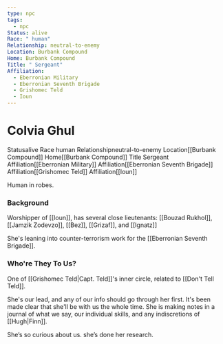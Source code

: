 ```yaml
---
type: npc
tags:
  - npc
Status: alive
Race: " human"
Relationship: neutral-to-enemy
Location: Burbank Compound
Home: Burbank Compound
Title: " Sergeant"
Affiliation:
  - Eberronian Military
  - Eberronian Seventh Brigade
  - Grishomec Teld
  - Ioun
---
```


# Colvia Ghul
<span class="dataview inline-field"><span class="inline-field-key">Status</span><span class="inline-field-value">alive</span></span>
<span class="dataview inline-field"><span class="inline-field-key">Race</span><span class="inline-field-value"> human</span></span>
<span class="dataview inline-field"><span class="inline-field-key">Relationship</span><span class="inline-field-value">neutral-to-enemy</span></span>
<span class="dataview inline-field"><span class="inline-field-key">Location</span><span class="inline-field-value">[[Burbank Compound]]</span></span>
<span class="dataview inline-field"><span class="inline-field-key">Home</span><span class="inline-field-value">[[Burbank Compound]]</span></span>
<span class="dataview inline-field"><span class="inline-field-key">Title</span><span class="inline-field-value"> Sergeant</span></span>
<span class="dataview inline-field"><span class="inline-field-key">Affiliation</span><span class="inline-field-value">[[Eberronian Military]]</span></span>
<span class="dataview inline-field"><span class="inline-field-key">Affiliation</span><span class="inline-field-value">[[Eberronian Seventh Brigade]]</span></span>
<span class="dataview inline-field"><span class="inline-field-key">Affiliation</span><span class="inline-field-value">[[Grishomec Teld]]</span></span>
<span class="dataview inline-field"><span class="inline-field-key">Affiliation</span><span class="inline-field-value">[[Ioun]]</span></span>

Human in robes. 
### Background
Worshipper of [[Ioun]], has several close lieutenants:  [[Bouzad Rukhol]], [[Jamzik Zodevzo]], [[Bez]], [[Grizaf]], and [[Ignatz]]

She's leaning into counter-terrorism work for the [[Eberronian Seventh Brigade]]. 
### Who're They To Us?
One of [[Grishomec Teld|Capt. Teld]]'s inner circle, related to [[Don't Tell Teld]].

She's our lead, and any of our info should go through her first. It's been made clear that she'll be with us the whole time. She is making notes in a journal of what we say, our individual skills, and any indiscretions of [[Hugh|Finn]]. 

She’s so curious about us. she’s done her research. 